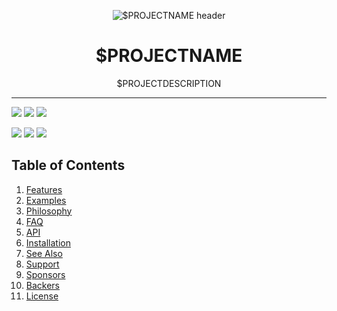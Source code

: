 <p align="center"><img src="https://sweetfirekitsune.neocites.org/img/project-headers/$PROJECTID_$PROJECTFILENAME.png" alt="$PROJECTNAME header"></p>

<h1 align="center">$PROJECTNAME</h1>

<p align="center">$PROJECTDESCRIPTION</p>

<hr>

<p align="center">

<a href="https://git.sweetfirekitsune.co.uk/lapidary_master/$PROJECTID_$PROJECTFILENAME/releases"><img src="https://img.shields.io/badge/Version-0.0.0-7851A9?style=for-the-badge"></a>
<a href="https://discord.gg/project-sabre"><img src="https://img.shields.io/discord/(ID)?label=Discord&style=for-the-badge"></a>
<a href="https://yunohost.org/"><img src="https://img.shields.io/badge/Operating%20System-YunoHost 11.0.10.2--stable (Debian 11 Bullseye)-A81D33?style=for-the-badge"></a>

</p>

<p align="center">

<a href="https://www.gnu.org/licenses/agpl-3.0.txt"><img src="https://img.shields.io/badge/License-AGPLv3-success?style=for-the-badge"></a>
<a href="https://www.gnu.org/software/bash"><img src="https://img.shields.io/badge/Language-Shell-4EAA25?style=for-the-badge"></a>
<a href="https://git.sweetfirekitsune.co.uk/lapidary_master/$PROJECTID_$PROJECTFILENAME/wiki"><img src="https://img.shields.io/badge/Documentation-Wiki-000?style=for-the-badge"></a>

</p>

<h2>Table of Contents</h2>

<ol>
<li><a href="#features">Features</a></li>
<li><a href="#example">Examples</a></li>
<li><a href="#philosophy">Philosophy</a></li>
<li><a href="#FAQ">FAQ</a></li>
<li><a href="#API">API</a></li>
<li><a href="#installation">Installation</a></li>
<li><a href="#seealso">See Also</a></li>
<li><a href="#support">Support</a></li>
	<li><a href="#sponsors">Sponsors</a></li>
	<li><a href="#backers">Backers</a></li>
<li><a href="#license">License</a></li>
</ol>

